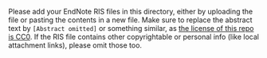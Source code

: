 Please add your EndNote RIS files in this directory, either by uploading the file or pasting the contents in a new file. Make sure to replace the abstract text by `[Abstract omitted]` or something similar, as [the license of this repo is CC0](https://github.com/citation-js/ris-examples/blob/master/LICENSE). If the RIS file contains other copyrightable or personal info (like local attachment links), please omit those too.
